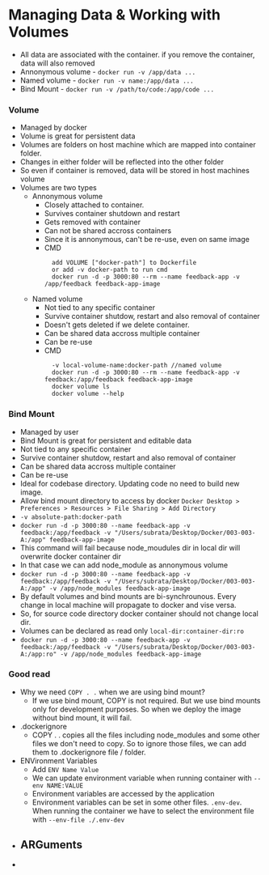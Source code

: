 # Managing Data & Working with Volumes 
  - All data are associated with the container. if you remove the container, data will also removed
  - Annonymous volume - ```docker run -v /app/data ...```
  - Named volume - ```docker run -v name:/app/data ...```
  - Bind Mount - ```docker run -v /path/to/code:/app/code ...```

### Volume
  - Managed by docker
  - Volume is great for persistent data
  - Volumes are folders on host machine which are mapped into container folder.
  - Changes in either folder will be reflected into the other folder
  - So even if container is removed, data will be stored in host machines volume
  - Volumes are two types
    - Annonymous volume
      - Closely attached to container. 
      - Survives container shutdown and restart
      - Gets removed with container
      - Can not be shared accross containers
      - Since it is annonymous, can't be re-use, even on same image
      - CMD 
        ```
          add VOLUME ["docker-path"] to Dockerfile
          or add -v docker-path to run cmd
          docker run -d -p 3000:80 --rm --name feedback-app -v /app/feedback feedback-app-image
        ```
    - Named volume
      - Not tied to any specific container
      - Survive container shutdow, restart and also removal of container
      - Doesn't gets deleted if we delete container. 
      - Can be shared data accross multiple container
      - Can be re-use
      - CMD
        ```
          -v local-volume-name:docker-path //named volume
          docker run -d -p 3000:80 --rm --name feedback-app -v feedback:/app/feedback feedback-app-image
          docker volume ls
          docker volume --help
        ```

### Bind Mount
  - Managed by user
  - Bind Mount is great for persistent and editable data
  - Not tied to any specific container
  - Survive container shutdow, restart and also removal of container
  - Can be shared data accross multiple container
  - Can be re-use
  - Ideal for codebase directory. Updating code no need to build new image.
  - Allow bind mount directory to access by docker
    ```Docker Desktop > Preferences > Resources > File Sharing > Add Directory``` 
  - ```-v absolute-path:docker-path```
  - ```docker run -d -p 3000:80 --name feedback-app -v feedback:/app/feedback -v "/Users/subrata/Desktop/Docker/003-003-A:/app" feedback-app-image```
  - This command will fail because node_moudules dir in local dir will overwrite docker container dir
  - In that case we can add node_module as annonymous volume
  - ```docker run -d -p 3000:80 --name feedback-app -v feedback:/app/feedback -v "/Users/subrata/Desktop/Docker/003-003-A:/app" -v /app/node_modules feedback-app-image```
  - By default volumes and bind mounts are bi-synchrounous. Every change in local machine will propagate to docker and vise versa.
  - So, for source code directory docker container should not change local dir.
  - Volumes can be declared as read only ```local-dir:container-dir:ro```
  - ```docker run -d -p 3000:80 --name feedback-app -v feedback:/app/feedback -v "/Users/subrata/Desktop/Docker/003-003-A:/app:ro" -v /app/node_modules feedback-app-image```


### Good read
  - Why we need ```COPY . .``` when we are using bind mount?
    - If we use bind mount, COPY is not required. But we use bind mounts only for development purposes. So when we deploy the image without bind mount, it will fail.
  - .dockerignore
    - COPY . . copies all the files including node_modules and some other files we don't need to copy. So to ignore those files, we can add them to .dockerignore file / folder.
  - ENVironment Variables
    - Add ```ENV Name Value```
    - We can update environment variable when running container with ```--env NAME:VALUE```
    - Environment variables are accessed by the application
    - Environment variables can be set in some other files. ```.env-dev```. When running the container we have to select the environment file with ```--env-file ./.env-dev```
  - ARGuments
    -
  - 
